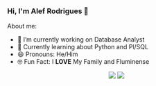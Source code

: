 ### Hi, I'm Alef Rodrigues 👋


About me:
- 🔭 I’m currently working on Database Analyst
- 🌱 Currently learning about Python and Pl/SQL
- 😄 Pronouns: He/Him
- 🤓 Fun Fact: I **LOVE** My Family and Fluminense


<p align="center">
<a href= "https://www.instagram.com/alefstarkin"><img src="https://www.flaticon.com/br/icone-gratis/instagram_174855"/></a>
<a href= "https://www.linkedin.com/in/alef-cardoso-rodrigues/"><img src="https://www.ufpb.br/ufpb/icons/redes-sociais/linkedin.png/image_view_fullscreen"/></a>
</p>